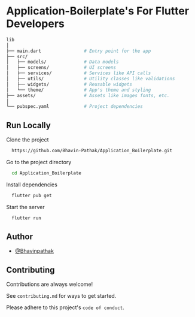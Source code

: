 # Application-Boilerplate's For Flutter Developers

```bash
lib
│
├── main.dart                # Entry point for the app
├── src/
│   ├── models/              # Data models
│   ├── screens/             # UI screens
│   ├── services/            # Services like API calls
│   ├── utils/               # Utility classes like validations
│   ├── widgets/             # Reusable widgets
│   └── theme/               # App's theme and styling
├── assets/                  # Assets like images fonts, etc.
│
└── pubspec.yaml             # Project dependencies
```


## Run Locally

Clone the project

```bash
  https://github.com/Bhavin-Pathak/Application_Boilerplate.git
```

Go to the project directory

```bash
  cd Application_Boilerplate
```

Install dependencies

```bash
  flutter pub get
```

Start the server

```bash
  flutter run
```


## Author

- [@Bhavinpathak](https://www.github.com/Bhavin-Pathak)


## Contributing

Contributions are always welcome!

See `contributing.md` for ways to get started.

Please adhere to this project's `code of conduct`.

